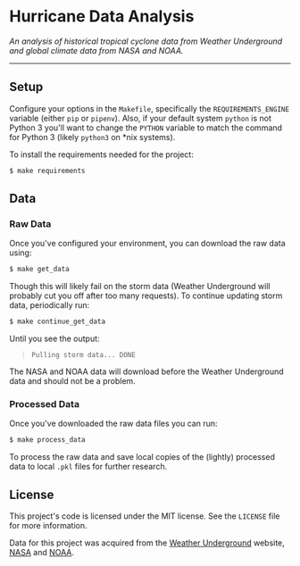 # Hurricane Data Analysis

*An analysis of historical tropical cyclone data from Weather Underground and global climate data from NASA and NOAA.*

-----

## Setup

Configure your options in the ```Makefile```, specifically the ```REQUIREMENTS_ENGINE``` variable (either ```pip``` or ```pipenv```).  Also, if your default system ```python``` is not Python 3 you'll want to change the ```PYTHON``` variable to match the command for Python 3 (likely ```python3``` on *nix systems).

To install the requirements needed for the project:

```bash
$ make requirements
```

## Data

### Raw Data

Once you've configured your environment, you can download the raw data using:

```bash
$ make get_data
```

Though this will likely fail on the storm data (Weather Underground will probably cut you off after too many requests).  To continue updating storm data, periodically run:

```bash
$ make continue_get_data
```

Until you see the output:

> ```Pulling storm data... DONE```

The NASA and NOAA data will download before the Weather Underground data and should not be a problem.

### Processed Data

Once you've downloaded the raw data files you can run:

```bash
$ make process_data
```

To process the raw data and save local copies of the (lightly) processed data to local ```.pkl``` files for further research.


## License

This project's code is licensed under the MIT license.  See the `LICENSE` file for more information.

Data for this project was acquired from the [Weather Underground](https://www.wunderground.com/) website, [NASA](https://climate.nasa.gov/) and [NOAA](https://www.ncdc.noaa.gov/).
